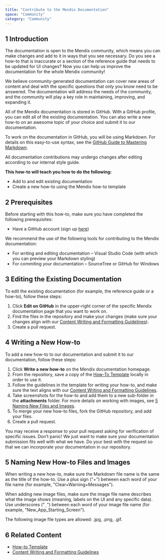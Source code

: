 ```yaml
---
title: "Contribute to the Mendix Documentation"
space: "Community"
category: "Community"
---
```


## 1 Introduction

The documentation is open to the Mendix community, which means you can make changes and add to it in ways that you see necessary. Do you see a how-to that is inaccurate or a section of the reference guide that needs to be updated for UI changes? Now you can help us improve the documentation for the whole Mendix community!

We believe community-generated documentation can cover new areas of content and deal with the specific questions that only you know need to be answered. The documentation will address the needs of the community, and the community will play a key role in maintaining, improving, and expanding it.

All of the Mendix documentation is stored in GitHub. With a GitHub profile, you can edit all of the existing documentation. You can also write a new how-to on an awesome topic of your choice and submit it to our documentation.

To work on the documentation in GitHub, you will be using Markdown. For details on this easy-to-use syntax, see the [GitHub Guide to Mastering Markdown](https://guides.github.com/features/mastering-markdown/).

<div class="alert alert-info">

All documentation contributions may undergo changes after editing according to our internal style guide.

</div>

**This how-to will teach you how to do the following:**

* Add to and edit existing documentation
* Create a new how-to using the Mendix how-to template

## 2 Prerequisites

Before starting with this how-to, make sure you have completed the following prerequisites:

* Have a GitHub account (sign up [here](https://github.com/join))

We recommend the use of the following tools for contributing to the Mendix documentation:

* For writing and editing documentation – Visual Studio Code (with which you can preview your Markdown styling)
* For commiting your documentation – SourceTree or GitHub for Windows

## 3 Editing the Existing Documentation

To edit the existing documentation (for example, the reference guide or a how-to), follow these steps:

1. Click **Edit on GitHub** in the upper-right corner of the specific Mendix documentation page that you want to work on.
2. Find the files in the repository and make your changes (make sure your changes align with our [Content Writing and Formatting Guidelines](Content+Writing+and+Formatting+Guidelines)).
3. Create a pull request.

## 4 Writing a New How-to

To add a new how-to to our documentation and submit it to our documentation, follow these steps:

1. Click **Write a new how-to** on the Mendix documentation homepage.
2. From the repository, save a copy of the [How-To Template](The+How+to+Template+Page) locally in order to use it.
3. Follow the guidelines in the template for writing your how-to, and make sure the text aligns with our [Content Writing and Formatting Guidelines](Content+Writing+and+Formatting+Guidelines).
4. Take screenshots for the how-to and add them to a new sub-folder in the **attachments** folder. For more details on working with images, see [5 Naming New Files and Images](#NamingNewFilesandImages).
5. To merge your new how-to files, fork the GitHub repository, and add your files.
6. Create a pull request.

<div class="alert alert-info">

You may receive a response to your pull request asking for verification of specific issues. Don’t panic! We just want to make sure your documentation submission fits well with what we have. Do your best with the request so that we can incorporate your documentation in our repository.

</div>

## <a name="NamingNewFilesandImages"></a>5 Naming New How-to Files and Images

When writing a new how-to, make sure the Markdown file name is the same as the title of the how-to. Use a plus sign ("+") between each word of your file name (for example, "Clear+Warning+Messages").

When adding new image files, make sure the image file name describes what the image shows (meaning, labels on the UI and any specific data). Use underscores ("`_`") between each word of your image file name (for example, "New_App_Starting_Screen").

The following image file types are allowed: .jpg, .png, .gif.

## 6 Related Content

* [How-to Template](The+How+to+Template+Page)
* [Content Writing and Formatting Guidelines](Content+Writing+and+Formatting+Guidelines)

